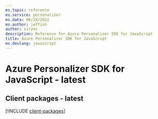 ```yaml
---
ms.topic: reference
ms.service: personalizer
ms.data: 08/24/2022
ms.author: jeffish
author: xirzec
description: Reference for Azure Personalizer SDK for JavaScript
title: Azure Personalizer SDK for JavaScript
ms.devlang: javascript
---
```

# Azure Personalizer SDK for JavaScript - latest

## Client packages - latest
[!INCLUDE [client-packages](personalizer-client-index.md)]